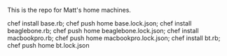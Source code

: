 This is the repo for Matt's home machines.

chef install base.rb; chef push home base.lock.json; chef install beaglebone.rb; chef push home beaglebone.lock.json; chef install macbookpro.rb; chef push home macbookpro.lock.json; chef install bt.rb; chef push home bt.lock.json
